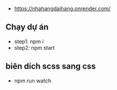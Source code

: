 - https://nhahangdaihang.onrender.com/
## Chạy dự án
- step1: npm i
- step2: npm start
## biên dích scss sang css
- npm run watch
